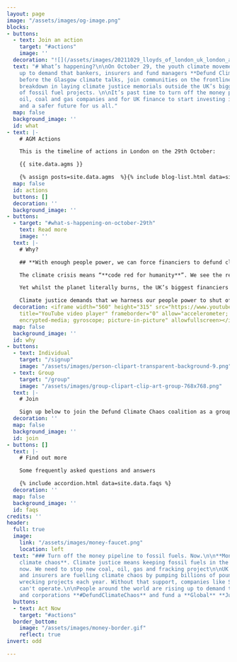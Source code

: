 ```yaml
---
layout: page
image: "/assets/images/og-image.png"
blocks:
- buttons:
  - text: Join an action
    target: "#actions"
    image: ''
  decoration: "![](/assets/images/20211029_lloyds_of_london_uk_london_ad_8.jpg)"
  text: "# What’s happening?\n\nOn October 29, the youth climate movement is rising
    up to demand that bankers, insurers and fund managers **Defund Climate Chaos**.\n\nJust
    before the Glasgow climate talks, join communities on the frontlines of climate
    breakdown in laying climate justice memorials outside the UK’s biggest funders
    of fossil fuel projects. \n\nIt’s past time to turn off the money pipeline to
    oil, coal and gas companies and for UK finance to start investing in climate justice
    and a safer future for us all."
  map: false
  background_image: ''
  id: what
- text: |-
    # AGM Actions

    This is the timeline of actions in London on the 29th October:

    {{ site.data.agms }}

    {% assign posts=site.data.agms  %}{% include blog-list.html data=site.agms %}
  map: false
  id: actions
  buttons: []
  decoration: ''
  background_image: ''
- buttons:
  - target: "#what-s-happening-on-october-29th"
    text: Read more
    image: ''
  text: |-
    # Why?

    ## **With enough people power, we can force financiers to defund climate chaos. Join us.**

    The climate crisis means “**code red for humanity**”. We see the reality raging around us with floods, wildfires and storms every day.

    Yet whilst the planet literally burns, the UK’s biggest financiers keep pouring billions of pounds each year into fuelling the fire. **Barclays, HSBC, Lloyds of London** to name just a few - they still fund fossil fuels.

    Climate justice demands that we harness our people power to shut off the money pipeline to oil, coal and gas immediately.
  decoration: <iframe width="560" height="315" src="https://www.youtube.com/embed/0_Oj6v5Wb80"
    title="YouTube video player" frameborder="0" allow="accelerometer; autoplay; clipboard-write;
    encrypted-media; gyroscope; picture-in-picture" allowfullscreen></iframe>
  map: false
  background_image: ''
  id: why
- buttons:
  - text: Individual
    target: "/signup"
    image: "/assets/images/person-clipart-transparent-background-9.png"
  - text: Group
    target: "/group"
    image: "/assets/images/group-clipart-clip-art-group-768x768.png"
  text: |-
    # Join

    Sign up below to join the Defund Climate Chaos coalition as a group or individual
  decoration: ''
  map: false
  background_image: ''
  id: join
- buttons: []
  text: |-
    # Find out more

    Some frequently asked questions and answers

    {% include accordion.html data=site.data.faqs %}
  decoration: ''
  map: false
  background_image: ''
  id: faqs
credits: ''
header:
  full: true
  image:
    link: "/assets/images/money-faucet.png"
    location: left
  text: "### Turn off the money pipeline to fossil fuels. Now.\n\n**Money is fuelling
    climate chaos**. Climate justice means keeping fossil fuels in the ground, right
    now. We need to stop new coal, oil, gas and fracking project\n\nUK banks, investors
    and insurers are fuelling climate chaos by pumping billions of pounds into climate
    wrecking projects each year. Without that support, companies like Shell and BP,
    can't operate.\n\nPeople around the world are rising up to demand that governments
    and corporations **#DefundClimateChaos** and fund a **Global** **Just Transition** "
  buttons:
  - text: Act Now
    target: "#actions"
  border_bottom:
    image: "/assets/images/money-border.gif"
    reflect: true
invert: odd

---
```

